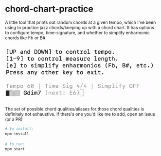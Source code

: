 # chord-chart-practice
A little tool that prints out random chords at a given tempo, which I've been using to practice jazz chords/keeping up with a chord chart. It has options to configure tempo, time-signature, and whether to simplify enharmonic chords like Fb or B#.

![Demo of chord-chart-practice in action](https://raw.githubusercontent.com/mrjacobbloom/chord-chart-practice/main/demo.gif)

The set of possible chord qualities/aliases for those chord qualities is definitely not exhaustive. If there's one you'd like me to add, open an issue (or a PR)

```bash
# to install:
npm install

# to run:
npm start
```
